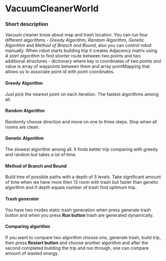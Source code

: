 # VacuumCleanerWorld

### Short description
Vacuum cleaner know about map and trash location. You can run four different algorithms - *Greedy Algorithm*, *Random Algorithm*, *Genetic Algorithm*
and *Method of Branch and Bound*, also you can control robot manually. When robot starts building trip it creates Adjacency matrix using *A start algorithm* to find shorter route between two points and two additional structures - dictionary where key is coordinates of two points and value
is array of waypoints between them and array pointMapping that allows us to associate point id with point coordinates.

#### Greedy Algorithm
Just pick the nearest point on each iteration. The fastest algorithms among all.

#### Random Algorithm
Randomly choose direction and move on one to three steps. Stop when all rooms are clean.

#### Genetic Algorithm
The slowest algorithm among all. It finds better trip comparing with greedy and random but takes a lot of time.

#### Method of Branch and Bound
Build tree of possible paths with a depth of 5 levels. Take significant amount of time  when we have more then 13 room with trash 
but faster than genetic algorithm and if depth equals number of trash find optimum trip.


#### Trash generator 
You have two modes static trash generation when press generate trash button and when you press **Run button** trash are generated dynamically.

#### Comparing algorithm
If you want to compare two algorithm choose one, generate trash, build trip, then press **Restart button** and choose another algorithm and 
after the second completed building the trip and run through, one can compare amount of wasted energy.
